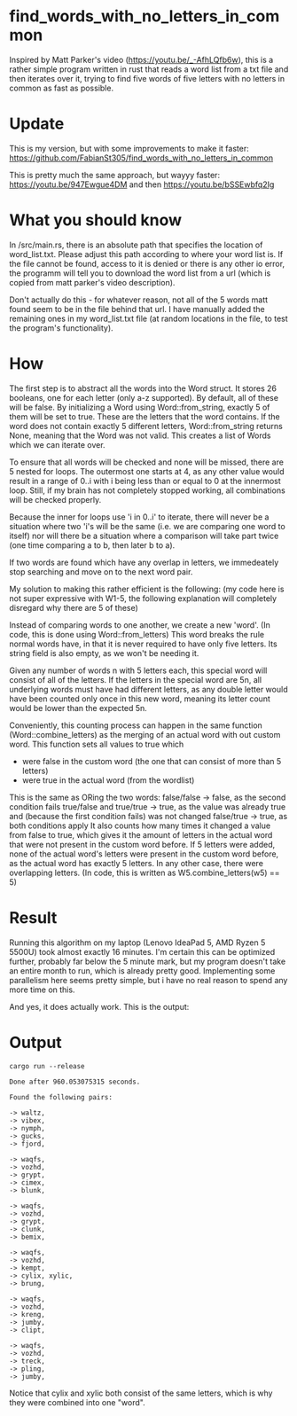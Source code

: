 # find_words_with_no_letters_in_common

Inspired by Matt Parker's video (https://youtu.be/_-AfhLQfb6w), this is a rather simple program written in rust that reads a word list from a txt file and then iterates over it, trying to find five words of five letters with no letters in common as fast as possible.


# Update

This is my version, but with some improvements to make it faster: https://github.com/FabianSt305/find_words_with_no_letters_in_common

This is pretty much the same approach, but wayyy faster: https://youtu.be/947Ewgue4DM and then https://youtu.be/bSSEwbfq2Ig


# What you should know

In /src/main.rs, there is an absolute path that specifies the location of word_list.txt. Please adjust this path according to where your word list is. If the file cannot be found, access to it is denied or there is any other io error, the programm will tell you to download the word list from a url (which is copied from matt parker's video description).

Don't actually do this - for whatever reason, not all of the 5 words matt found seem to be in the file behind that url. I have manually added the remaining ones in my word_list.txt file (at random locations in the file, to test the program's functionality).


# How

The first step is to abstract all the words into the Word struct. It stores 26 booleans, one for each letter (only a-z supported). By default, all of these will be false. By initializing a Word using Word::from_string, exactly 5 of them will be set to true. These are the letters that the word contains. If the word does not contain exactly 5 different letters, Word::from_string returns None, meaning that the Word was not valid. This creates a list of Words which we can iterate over.

To ensure that all words will be checked and none will be missed, there are 5 nested for loops. The outermost one starts at 4, as any other value would result in a range of 0..i with i being less than or equal to 0 at the innermost loop. Still, if my brain has not completely stopped working, all combinations will be checked properly.

Because the inner for loops use 'i in 0..i' to iterate, there will never be a situation where two 'i's will be the same (i.e. we are comparing one word to itself) nor will there be a situation where a comparison will take part twice (one time comparing a to b, then later b to a).

If two words are found which have any overlap in letters, we immedeately stop searching and move on to the next word pair.

My solution to making this rather efficient is the following: (my code here is not super expressive with W1-5, the following explanation will completely disregard why there are 5 of these)

Instead of comparing words to one another, we create a new 'word'. (In code, this is done using Word::from_letters)
This word breaks the rule normal words have, in that it is never required to have only five letters. Its string field is also empty, as we won't be needing it.

Given any number of words n with 5 letters each, this special word will consist of all of the letters. If the letters in the special word are 5n, all underlying words must have had different letters, as any double letter would have been counted only once in this new word, meaning its letter count would be lower than the expected 5n.

Conveniently, this counting process can happen in the same function (Word::combine_letters) as the merging of an actual word with out custom word.
This function sets all values to true which
 - were false in the custom word (the one that can consist of more than 5 letters)
 - were true in the actual word (from the wordlist)

This is the same as ORing the two words:
false/false -> false, as the second condition fails
true/false and true/true -> true, as the value was already true and (because the first condition fails) was not changed
false/true -> true, as both conditions apply
It also counts how many times it changed a value from false to true, which gives it the amount of letters in the actual word that were not present in the custom word before. If 5 letters were added, none of the actual word's letters were present in the custom word before, as the actual word has exactly 5 letters. In any other case, there were overlapping letters. (In code, this is written as W5.combine_letters(w5) == 5)

# Result

Running this algorithm on my laptop (Lenovo IdeaPad 5, AMD Ryzen 5 5500U) took almost exactly 16 minutes. I'm certain this can be optimized further, probably far below the 5 minute mark, but my program doesn't take an entire month to run, which is already pretty good. Implementing some parallelism here seems pretty simple, but i have no real reason to spend any more time on this.

And yes, it does actually work. This is the output:

# Output

```
cargo run --release
```

```
Done after 960.053075315 seconds.

Found the following pairs:

-> waltz, 
-> vibex, 
-> nymph, 
-> gucks, 
-> fjord, 

-> waqfs, 
-> vozhd, 
-> grypt, 
-> cimex, 
-> blunk, 

-> waqfs, 
-> vozhd, 
-> grypt, 
-> clunk, 
-> bemix, 

-> waqfs, 
-> vozhd, 
-> kempt, 
-> cylix, xylic, 
-> brung, 

-> waqfs, 
-> vozhd, 
-> kreng, 
-> jumby, 
-> clipt, 

-> waqfs, 
-> vozhd, 
-> treck, 
-> pling, 
-> jumby, 
```

Notice that cylix and xylic both consist of the same letters, which is why they were combined into one "word".
